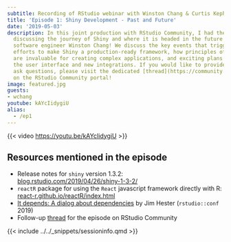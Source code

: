 ```yaml
---
subtitle: Recording of RStudio webinar with Winston Chang & Curtis Kephart
title: 'Episode 1: Shiny Development - Past and Future'
date: '2019-05-03'
description: In this joint production with RStudio Community, I had the pleasure of
  discussing the journey of Shiny and where it is headed in the future with RStudio
  software engineer Winston Chang! We discuss the key events that triggered their
  efforts to make Shiny a production-ready framework, how principles of software design
  are invaluable for creating complex applications, and exciting plans for revamping
  the user interface and new integrations. If you would like to provide feedback or
  ask questions, please visit the dedicated [thread](https://community.rstudio.com/t/shiny-developer-series-episode-1-follow-up-thread/29491)
  on the RStudio Community portal!
image: featured.jpg
guests: 
- wchang
youtube: kAYcIidygiU
alias: 
  - /ep1
---
```


{{< video https://youtu.be/kAYcIidygiU >}}

## Resources mentioned in the episode

* Release notes for `shiny` version 1.3.2: [blog.rstudio.com/2019/04/26/shiny-1-3-2/](https://blog.rstudio.com/2019/04/26/shiny-1-3-2/)
* `reactR` package for using the `React` javascript framework directly with R: [react-r.github.io/reactR/index.html](https://react-r.github.io/reactR/index.html)
* [It depends: A dialog about dependencies](https://resources.rstudio.com/rstudio-conf-2019/it-depends-a-dialog-about-dependencies) by Jim Hester (`rstudio::conf` 2019)
* Follow-up [thread](https://community.rstudio.com/t/shiny-developer-series-episode-1-follow-up-thread/29491) for the episode on RStudio Community

{{< include ../../_snippets/sessioninfo.qmd >}}
